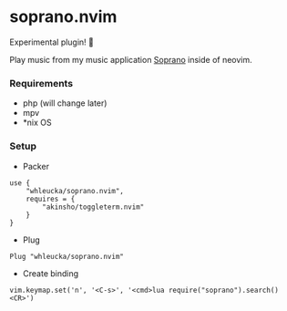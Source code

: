 # soprano.nvim

Experimental plugin! 👷

Play music from my music application <a href='https://github.com/whleucka/soprano.nvim' title='Soprano'>Soprano</a> inside of neovim.


### Requirements
- php (will change later)
- mpv
- *nix OS

### Setup
- Packer
```
use {
    "whleucka/soprano.nvim",
    requires = {
        "akinsho/toggleterm.nvim"
    }
}
```

- Plug
```
Plug "whleucka/soprano.nvim"
```

- Create binding
```
vim.keymap.set('n', '<C-s>', '<cmd>lua require("soprano").search()<CR>')
```
